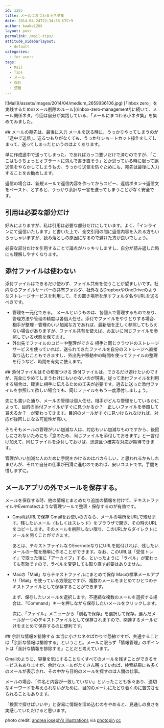 ```yaml
---
id: 1285
title: メールにまつわる小ネタ集
date: 2014-04-24T22:34:53 UTC+9
author: kwaka1208
layout: post
permalink: /mail-tips/
attitude_sidebarlayout:
  - default
categories:
  - for users
tags:
  - Mail
  - Tips
  - メール
  - 保存
  - 整理
---
```

<p>![Mail](/assets/images/2014/04/medium_2659936106.jpg)
[「inbox zero」を実践するためのメール削除のルール](/inbox-zero-management/)に続いて、メール関係ネタ。今回は自分が実践している、「メールにまつわる小ネタ集」を集めてみました。</p>
## メールの宛先は、最後に入力
メールを送る時に、うっかりやってしまうのが「途中で送信」。送るつもりがなくても、うっかりショートカット操作をしてしまって、送ってしまったというのはよくあります。

単に作成途中で送ってしまった、であればカッコ悪いだけで済むのですが、「ここはもうちょっとオブラートに包んで書き直そう」とか思っている時に限って誤送信をやらかしてしまうもの。うっかり送信を防ぐためにも、宛先は最後に入力することをお勧めします。

返信の場合は、新規メールで返信内容を作ってからコピー、返信ボタン→返信文をペースト、とすると、うっかり余計な一言を送ってしまうことがなく安全です。

## 引用は必要な部分だけ
好みによりますが、私は引用は必要な部分だけにしています。よく、「インラインにて返信いたします」と書いた上で、全文引用の間に返信内容を入れる方もいらっしゃいますが、読み落としの原因になるので避けた方が良いでしょう。

必要な部分だけを引用することで論点がハッキリしますし、自分が読み返した時にも理解しやすくなります。

## 添付ファイルは使わない
添付ファイルはできるだけ使わず、ファイル共有を使うことが望ましいです。社内ならファイルサーバーの共有フォルダ、社外ならDropboxやOneDriveのようなストレージサービスを利用して、その置き場所を示すフォルダ名やURLを送るべきです。

<ul>
<li>管理を一元化できる。
メールというものは、各個人で管理するものであり、管理方法や管理の精度は各個人任せ。添付でファイルをやりとりする場合、相手が整理・管理のいい加減な方であれば、最新版を正しく参照してもらえない場合がありますが、ファイル共有を使えば、お互いに同じファイルを参照している状態を保てます。
</li>
<li>外出先でファイルのコピーや整理ができる
相手と同じクラウドのストレージサービスを使っていれば、送られてきたファイルを自分のストレージへ直接取り込むこともできますし、外出先や移動中の時間を使ってファイルの整理を行うなど、時間を有効に使えます。
</li>
</ul>
## 添付ファイルはその都度つける
添付ファイルは、できるだけ避けたいのですが、完全にやめてしまうわけにもいかないのが現実。従って添付ファイルを利用する場合は、確実に相手に伝えるための工夫が必要です。過去に送った添付ファイルを参照して欲しい場合でも、同じファイルをもう一度添付しましょう。

先にも書いた通り、メールの管理は個人任せ。相手がどんな管理をしているかによって、目的の添付ファイルがすぐに見つかるか？　正しいファイルを参照して貰えるか？　が変わってきます。目的のメールがすぐに見つけられなければ、対応が後回しになる可能性が高い。

そもそもメールの管理がいい加減な人は、対応もいい加減なものですから、後回しにされないためにも「念のため、同じファイルを添付しておきます」と一言付け加えて、同じファイルを添付しておけば、迅速且つ確実な対応が期待できます。

管理がいい加減な人のために手間をかけるのはバカらしい、と思われるかもしれませんが、それで自分の仕事が円滑に進むのであれば、安いコストです。手間を惜しまずに。

## メールアプリの外でメールを保存する。
メールを保存する時、他の情報とまとめたり追加の情報を付けて、テキストファイルやEvernoteのような管理ツールで整理・保存するのが有効です。

<ul>
<li>GmailはURLで保存
Gmailをお使いの方なら、メールの場所をURLで残せます。残したいメール（もしくはスレッド）をブラウザで開き、その時のURLをコピーします。そのメールを削除しない限り、このURLからダイレクトにメールを開くことができます。

あとは、テキストファイルなりEvernoteなりにURLを貼付ければ、残したいメールの一覧を簡単に作ることができます。なお、このURLは「受信トレイ」で取った後に「アーカイブ」する、といったように「ラベル」が変わっても有効ですので、ラベルを変更しても取り直す必要はありません。
</li>
<li>Macの「Mail」ならテキストファイルにまとめて保存
Macの標準メールアプリ「Mail」を使っている方限定ですが、複数のメールをまとめてひとつのテキストファイルとして保存することができます。

まず、保存したいメールを選択します。不連続な複数のメールを選択する場合は、「Command」キーを押しながら保存したいメールをクリックします。

次に、「ファイル」メニューから「別名で保存」を選択して保存。選んだメールが一つのテキストファイルとして保存されますので、関連するメールだけをまとめて保存するのに便利です。
</li>
</ul>
## 余計な情報を排除する
本当に小さなネタばかりで恐縮ですが、共通することは「余計な情報は排除する」ということ。メールに限らず「情報管理」のポイントは「余計な情報を排除する」ことだと考えています。

Gmailのように、容量を気にすることなくすべてのメールを残すことができるサービスもありますが、余計なメールがたくさん残っていれば、検索結果にも多くのメールが表示され、その中から目的のメールを探すのは人間の仕事。

メールの場合、「件名と内容が一致していない」といったことも多々あり、適切なキーワードを与えられないがために、目的のメールにたどり着くのに苦労させられることもあります。

「検索で探せばいいや」と安易に情報を溜め込むのをやめると、見通しの良さを実感していただけると思います。

photo credit: [andrea joseph's illustrations](http://www.flickr.com/photos/andreajoseph/2659936106/) via [photopin](http://photopin.com) [cc](http://creativecommons.org/licenses/by-nc-nd/2.0/)
